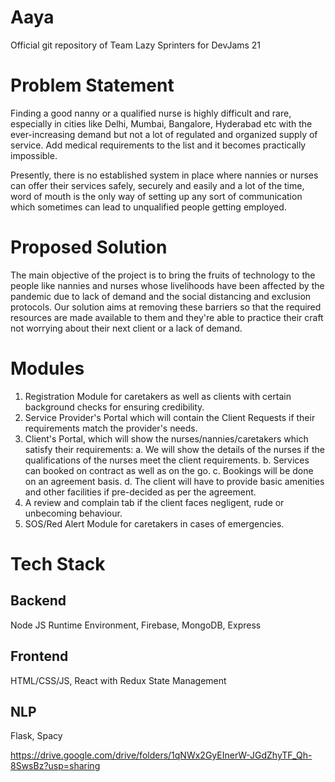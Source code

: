# Aaya


Official git repository of Team Lazy Sprinters for DevJams 21

# Problem Statement

Finding a good nanny or a qualified nurse is highly difficult and rare, especially in cities like Delhi, Mumbai, Bangalore, Hyderabad etc with the ever-increasing demand but not a lot of regulated and organized supply of service. Add medical requirements to the list and it becomes practically impossible. 

Presently, there is no established system in place where nannies or nurses can offer their services safely, securely and easily and a lot of the time, word of mouth is the only way of setting up any sort of communication which sometimes can lead to unqualified people getting employed. 

# Proposed Solution

The main objective of the project is to bring the fruits of technology to the people like nannies and nurses whose livelihoods have been affected by the pandemic due to lack of demand and the social distancing and exclusion protocols. Our solution aims at removing these barriers so that the required resources are made available to them and they're able to practice their craft not worrying about their next client or a lack of demand.

# Modules

1. Registration Module for caretakers as well as clients with certain background checks for ensuring credibility.
2. Service Provider's Portal which will contain the Client Requests if their requirements match the provider's needs.
3. Client's Portal, which will show the nurses/nannies/caretakers which satisfy their requirements:
    a. We will show the details of the nurses if the qualifications of the nurses meet the client requirements.
    b. Services can booked on contract as well as on the go.
    c. Bookings will be done on an agreement basis.
    d. The client will have to provide basic amenities and other facilities if pre-decided as per the agreement.
4. A review and complain tab if the client faces negligent, rude or unbecoming behaviour.
5. SOS/Red Alert Module for caretakers in cases of emergencies.

# Tech Stack

## Backend

Node JS Runtime Environment, Firebase, MongoDB, Express

## Frontend

HTML/CSS/JS, React with Redux State Management

## NLP

Flask, Spacy

https://drive.google.com/drive/folders/1qNWx2GyEInerW-JGdZhyTF_Qh-8SwsBz?usp=sharing
